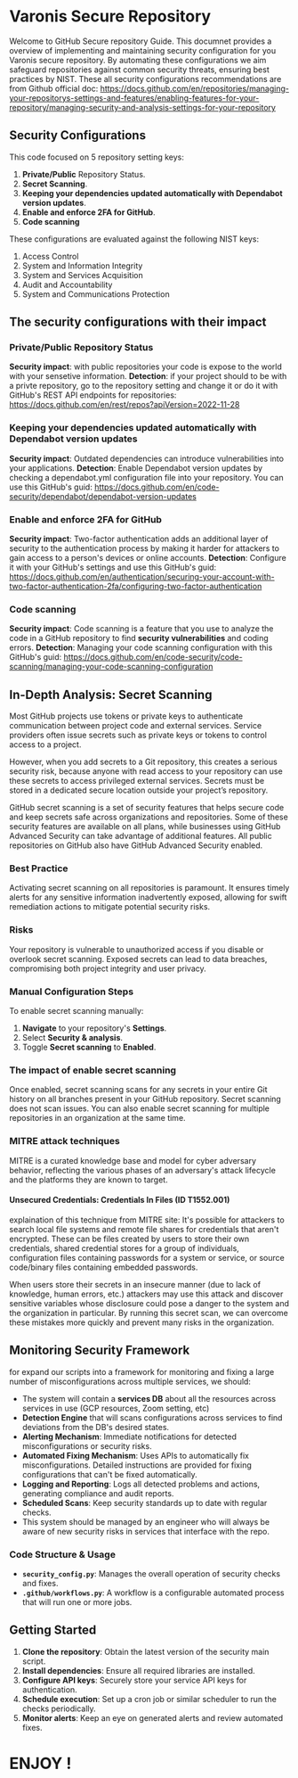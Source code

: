 # Varonis Secure Repository

Welcome to GitHub Secure repository Guide.
This documnet provides a overview of implementing and maintaining security configuration for you Varonis secure repository.
By automating these configurations we aim safeguard repositories against common security threats, ensuring best practices by NIST.
These all security configurations recommendations are from Github official doc:
https://docs.github.com/en/repositories/managing-your-repositorys-settings-and-features/enabling-features-for-your-repository/managing-security-and-analysis-settings-for-your-repository

## Security Configurations

This code focused on 5 repository setting keys:

1. **Private/Public** Repository Status.
2. **Secret Scanning**.
3. **Keeping your dependencies updated automatically with Dependabot version updates**.
4. **Enable and enforce 2FA for GitHub**.
5. **Code scanning**

These configurations are evaluated against the following NIST keys:

1. Access Control
2. System and Information Integrity
3. System and Services Acquisition
4. Audit and Accountability
5. System and Communications Protection

## The security configurations with their impact

### Private/Public Repository Status
**Security impact**: with public repositories your code is expose to the world with your sensetive information.
**Detection**: if your project should to be with a privte repository, go to the repository setting and change it or do it with GitHub's REST API endpoints for repositories: https://docs.github.com/en/rest/repos?apiVersion=2022-11-28

### Keeping your dependencies updated automatically with Dependabot version updates
**Security impact**: Outdated dependencies can introduce vulnerabilities into your applications.
**Detection**: Enable Dependabot version updates by checking a dependabot.yml configuration file into your repository. You can use this GitHub's guid: https://docs.github.com/en/code-security/dependabot/dependabot-version-updates

### Enable and enforce 2FA for GitHub
**Security impact**: Two-factor authentication adds an additional layer of security to the authentication process by making it harder for attackers to gain access to a person's devices or online accounts.
**Detection**: Configure it with your GitHub's settings and use this GitHub's guid: https://docs.github.com/en/authentication/securing-your-account-with-two-factor-authentication-2fa/configuring-two-factor-authentication

### Code scanning
**Security impact**: Code scanning is a feature that you use to analyze the code in a GitHub repository to find **security vulnerabilities** and coding errors. 
**Detection**: Managing your code scanning configuration with this GitHub's guid: https://docs.github.com/en/code-security/code-scanning/managing-your-code-scanning-configuration

## In-Depth Analysis: Secret Scanning

Most GitHub projects use tokens or private keys to authenticate communication between project code and external services. Service providers often issue secrets such as private keys or tokens to control access to a project. 

However, when you add secrets to a Git repository, this creates a serious security risk, because anyone with read access to your repository can use these secrets to access privileged external services. Secrets must be stored in a dedicated secure location outside your project’s repository.

GitHub secret scanning is a set of security features that helps secure code and keep secrets safe across organizations and repositories. Some of these security features are available on all plans, while businesses using GitHub Advanced Security can take advantage of additional features. All public repositories on GitHub also have GitHub Advanced Security enabled.

### Best Practice

Activating secret scanning on all repositories is paramount. 
It ensures timely alerts for any sensitive information inadvertently exposed, allowing for swift remediation actions to mitigate potential security risks.

### Risks

Your repository is vulnerable to unauthorized access if you disable or overlook secret scanning. Exposed secrets can lead to data breaches, compromising both project integrity and user privacy.

### Manual Configuration Steps

To enable secret scanning manually:

1. **Navigate** to your repository's **Settings**.
2. Select **Security & analysis**.
3. Toggle **Secret scanning** to **Enabled**.

### The impact of enable secret scanning

Once enabled, secret scanning scans for any secrets in your entire Git history on all branches present in your GitHub repository. Secret scanning does not scan issues. You can also enable secret scanning for multiple repositories in an organization at the same time.

### MITRE attack techniques

MITRE is a curated knowledge base and model for cyber adversary behavior, reflecting the various phases of an adversary's attack lifecycle and the platforms they are known to target.

#### Unsecured Credentials: Credentials In Files (ID T1552.001)

explaination of this technique from MITRE site:
It's possible for attackers to search local file systems and remote file shares for credentials that aren't encrypted. These can be files created by users to store their own credentials, shared credential stores for a group of individuals, configuration files containing passwords for a system or service, or source code/binary files containing embedded passwords.

When users store their secrets in an insecure manner (due to lack of knowledge, human errors, etc.) attackers may use this attack and discover sensitive variables whose disclosure could pose a danger to the system and the organization in particular. By running this secret scan, we can overcome these mistakes more quickly and prevent many risks in the organization.

## Monitoring Security Framework

for expand our scripts into a framework for monitoring and fixing a large number of misconfigurations across multiple services, we should:

- The system will contain a **services DB** about all the resources across services in use (GCP resources, Zoom setting, etc)
- **Detection Engine** that will scans configurations across services to find deviations from the DB's desired states.
- **Alerting Mechanism**: Immediate notifications for detected misconfigurations or security risks.
- **Automated Fixing Mechanism**: Uses APIs to automatically fix misconfigurations. Detailed instructions are provided for fixing configurations that can't be fixed automatically.
- **Logging and Reporting**: Logs all detected problems and actions, generating compliance and audit reports.
- **Scheduled Scans**: Keep security standards up to date with regular checks.
- This system should be managed by an engineer who will always be aware of new security risks in services that interface with the repo.

### Code Structure & Usage

- **`security_config.py`**: Manages the overall operation of security checks and fixes.
- **`.github/workflows.py`**: A workflow is a configurable automated process that will run one or more jobs.

## Getting Started

1. **Clone the repository**: Obtain the latest version of the security main script.
2. **Install dependencies**: Ensure all required libraries are installed.
3. **Configure API keys**: Securely store your service API keys for authentication.
4. **Schedule execution**: Set up a cron job or similar scheduler to run the checks periodically.
5. **Monitor alerts**: Keep an eye on generated alerts and review automated fixes.

# ENJOY !


